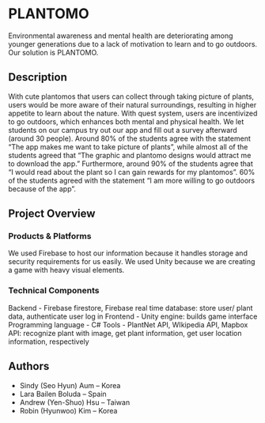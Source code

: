 # PLANTOMO

Environmental awareness and mental health are deteriorating among younger generations due to a lack of motivation to learn and to go outdoors. Our solution is PLANTOMO.

## Description

With cute plantomos that users can collect through taking picture of plants, users would be more aware of their natural surroundings, resulting in higher appetite to learn about the nature. With quest system, users are incentivized to go outdoors, which enhances both mental and physical health. We let students on our campus try out our app and fill out a survey afterward (around 30 people). Around 80% of the students agree with the statement “The app makes me want to take picture of plants”, while almost all of the students agreed that “The graphic and plantomo designs would attract me to download the app.” Furthermore, around 90% of the students agree that “I would read about the plant so I can gain rewards for my plantomos”. 60% of the students agreed with the statement “I am more willing to go outdoors because of the app”. 


## Project Overview

### Products & Platforms

We used Firebase to host our information because it handles storage and security requirements for us easily. We used Unity because we are creating a game with heavy visual elements.

### Technical Components

Backend - Firebase firestore, Firebase real time database: store user/ plant data, authenticate user log in
Frontend - Unity engine: builds game interface
Programming language - C#
Tools - PlantNet API, WIkipedia API, Mapbox API: recognize plant with image, get plant information, get user location information, respectively

## Authors
- Sindy (Seo Hyun) Aum – Korea
- Lara Bailen Boluda – Spain
- Andrew (Yen-Shuo) Hsu – Taiwan
- Robin (Hyunwoo) Kim – Korea
